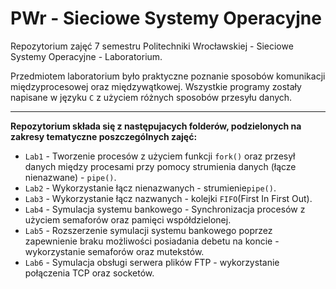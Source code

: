 # PWr - Sieciowe Systemy Operacyjne

Repozytorium zajęć 7 semestru Politechniki Wrocławskiej - Sieciowe Systemy Operacyjne - Laboratorium.

Przedmiotem laboratorium było praktyczne poznanie sposobów komunikacji międzyprocesowej oraz międzywątkowej. Wszystkie programy zostały napisane w języku `C` z użyciem różnych sposobów przesyłu danych.

------

**Repozytorium składa się z następujacych folderów, podzielonych na zakresy tematyczne poszczególnych zajęć:**

- `Lab1` - Tworzenie procesów z użyciem funkcji `fork()` oraz przesył danych między procesami przy pomocy strumienia danych (łącze nienazwane) - `pipe()`.
- `Lab2` - Wykorzystanie łącz nienazwanych - strumienie`pipe()`.
- `Lab3` - Wykorzystanie łącz nazwanych - kolejki `FIFO`(First In First Out).
- `Lab4` - Symulacja systemu bankowego - Synchronizacja procesów z użyciem semaforów oraz pamięci współdzielonej.
- `Lab5` - Rozszerzenie symulacji systemu bankowego poprzez zapewnienie braku możliwości posiadania debetu na koncie - wykorzystanie semaforów oraz mutekstów.
- `Lab6` - Symulacja obsługi serwera plików FTP - wykorzystanie połączenia TCP oraz socketów.
